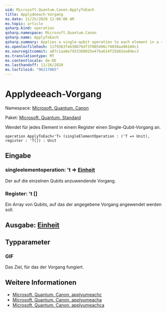 ```yaml
---
uid: Microsoft.Quantum.Canon.ApplyToEach
title: Applydeeach-Vorgang
ms.date: 11/25/2020 12:00:00 AM
ms.topic: article
qsharp.kind: operation
qsharp.namespace: Microsoft.Quantum.Canon
qsharp.name: ApplyToEach
qsharp.summary: Applies a single-qubit operation to each element in a register.
ms.openlocfilehash: 11f9363feb38676df3f805496c74036aa96160c1
ms.sourcegitcommit: a87c1aa8e7453360025e47ba614f25b02ea84ec3
ms.translationtype: MT
ms.contentlocale: de-DE
ms.lasthandoff: 11/26/2020
ms.locfileid: "96217865"
---
```

# <a name="applytoeach-operation"></a>Applydeeach-Vorgang

Namespace: [Microsoft. Quantum. Canon](xref:Microsoft.Quantum.Canon)

Paket: [Microsoft. Quantum. Standard](https://nuget.org/packages/Microsoft.Quantum.Standard)


Wendet für jedes Element in einem Register einen Single-Qubit-Vorgang an.

```qsharp
operation ApplyToEach<'T> (singleElementOperation : ('T => Unit), register : 'T[]) : Unit
```


## <a name="input"></a>Eingabe

### <a name="singleelementoperation--t--unit"></a>singleelementoperation: 't => [Einheit](xref:microsoft.quantum.lang-ref.unit) 

Der auf die einzelnen Qubits anzuwendende Vorgang.


### <a name="register--t"></a>Register: 't []

Ein Array von Qubits, auf das der angegebene Vorgang angewendet werden soll.



## <a name="output--unit"></a>Ausgabe: [Einheit](xref:microsoft.quantum.lang-ref.unit)



## <a name="type-parameters"></a>Typparameter

### <a name="t"></a>GIF

Das Ziel, für das der Vorgang fungiert.

## <a name="see-also"></a>Weitere Informationen

- [Microsoft. Quantum. Canon. applyumeachc](xref:Microsoft.Quantum.Canon.ApplyToEachC)
- [Microsoft. Quantum. Canon. applyumeacha](xref:Microsoft.Quantum.Canon.ApplyToEachA)
- [Microsoft. Quantum. Canon. applyumeachca](xref:Microsoft.Quantum.Canon.ApplyToEachCA)